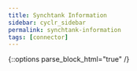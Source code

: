```yaml
---
title: Synchtank Information
sidebar: cyclr_sidebar
permalink: synchtank-information
tags: [connector]
---
```

{::options parse_block_html="true" /}

